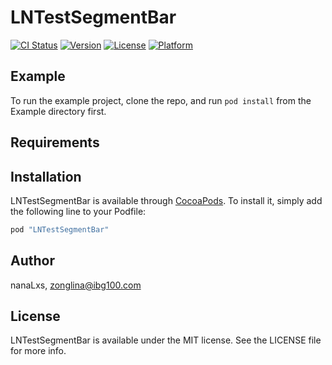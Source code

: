 # LNTestSegmentBar

[![CI Status](http://img.shields.io/travis/nanaLxs/LNTestSegmentBar.svg?style=flat)](https://travis-ci.org/nanaLxs/LNTestSegmentBar)
[![Version](https://img.shields.io/cocoapods/v/LNTestSegmentBar.svg?style=flat)](http://cocoapods.org/pods/LNTestSegmentBar)
[![License](https://img.shields.io/cocoapods/l/LNTestSegmentBar.svg?style=flat)](http://cocoapods.org/pods/LNTestSegmentBar)
[![Platform](https://img.shields.io/cocoapods/p/LNTestSegmentBar.svg?style=flat)](http://cocoapods.org/pods/LNTestSegmentBar)

## Example

To run the example project, clone the repo, and run `pod install` from the Example directory first.

## Requirements

## Installation

LNTestSegmentBar is available through [CocoaPods](http://cocoapods.org). To install
it, simply add the following line to your Podfile:

```ruby
pod "LNTestSegmentBar"
```

## Author

nanaLxs, zonglina@ibg100.com

## License

LNTestSegmentBar is available under the MIT license. See the LICENSE file for more info.
